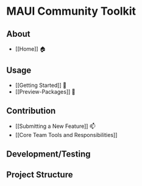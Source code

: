 # MAUI Community Toolkit

## About
* [[Home]] 🏠 

## Usage
* [[Getting Started]] 🙌
* [[Preview-Packages]] 🌙

## Contribution
* [[Submitting a New Feature]] 📫
* [[Core Team Tools and Responsibilities]]

## Development/Testing

## Project Structure